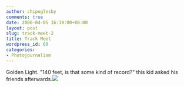 ```yaml
---
author: chipoglesby
comments: true
date: 2006-04-05 16:19:00+00:00
layout: post
slug: track-meet-2
title: Track Meet
wordpress_id: 60
categories:
- Photojournalism
---
```


Golden Light.  "140 feet, is that some kind of record?" this kid asked his friends afterwards.[![](http://photos1.blogger.com/blogger/3124/2183/400/discuslhs.jpg)](http://photos1.blogger.com/blogger/3124/2183/1600/discuslhs.jpg)
